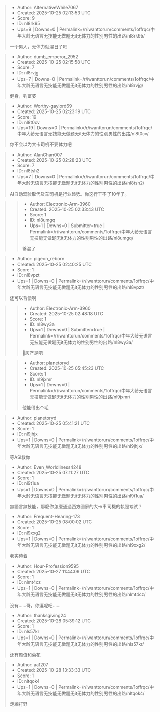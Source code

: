 > - Author: AlternativeWhile7067
> - Created: 2025-10-25 02:13:53 UTC
> - Score: 9
> - ID: nl8rk95
> - Ups=9 | Downs=0 | Permalink=/r/iwanttorun/comments/1offrqc/中年大龄无语言无技能无做题无it无体力的性别男性的出路/nl8rk95/
>
> 一个男人，无体力就混日子吧

> - Author: dumb_emperor_2952
> - Created: 2025-10-25 02:15:58 UTC
> - Score: 7
> - ID: nl8rvjg
> - Ups=7 | Downs=0 | Permalink=/r/iwanttorun/comments/1offrqc/中年大龄无语言无技能无做题无it无体力的性别男性的出路/nl8rvjg/
>
> 健身，钓富婆

> - Author: Worthy-gaylord69
> - Created: 2025-10-25 02:23:19 UTC
> - Score: 19
> - ID: nl8t0cv
> - Ups=19 | Downs=0 | Permalink=/r/iwanttorun/comments/1offrqc/中年大龄无语言无技能无做题无it无体力的性别男性的出路/nl8t0cv/
>
> 你不会以为大卡司机不要体力吧

> - Author: AlanChan007
> - Created: 2025-10-25 02:28:23 UTC
> - Score: 7
> - ID: nl8tsh2
> - Ups=7 | Downs=0 | Permalink=/r/iwanttorun/comments/1offrqc/中年大龄无语言无技能无做题无it无体力的性别男性的出路/nl8tsh2/
>
> AI自动驾驶取代货车司机是行业趋势。你这行干不了10年了。

>> - Author: Electronic-Arm-3960
>> - Created: 2025-10-25 02:33:43 UTC
>> - Score: 1
>> - ID: nl8umgq
>> - Ups=1 | Downs=0 | Submitter=true | Permalink=/r/iwanttorun/comments/1offrqc/中年大龄无语言无技能无做题无it无体力的性别男性的出路/nl8umgq/
>>
>> 够混了

> - Author: pigeon_reborn
> - Created: 2025-10-25 02:40:25 UTC
> - Score: 1
> - ID: nl8vpzt
> - Ups=1 | Downs=0 | Permalink=/r/iwanttorun/comments/1offrqc/中年大龄无语言无技能无做题无it无体力的性别男性的出路/nl8vpzt/
>
> 还可以背债啊

>> - Author: Electronic-Arm-3960
>> - Created: 2025-10-25 02:48:18 UTC
>> - Score: 1
>> - ID: nl8wy3a
>> - Ups=1 | Downs=0 | Submitter=true | Permalink=/r/iwanttorun/comments/1offrqc/中年大龄无语言无技能无做题无it无体力的性别男性的出路/nl8wy3a/
>>
>> 🤨灰产是吧

>> - Author: planetoryd
>> - Created: 2025-10-25 05:45:23 UTC
>> - Score: 1
>> - ID: nl9jxmr
>> - Ups=1 | Downs=0 | Permalink=/r/iwanttorun/comments/1offrqc/中年大龄无语言无技能无做题无it无体力的性别男性的出路/nl9jxmr/
>>
>> 他能借出个毛

> - Author: planetoryd
> - Created: 2025-10-25 05:41:21 UTC
> - Score: 1
> - ID: nl9jhjx
> - Ups=1 | Downs=0 | Permalink=/r/iwanttorun/comments/1offrqc/中年大龄无语言无技能无做题无it无体力的性别男性的出路/nl9jhjx/
>
> 等ASI救你

> - Author: Even_Worldliness4248
> - Created: 2025-10-25 07:11:27 UTC
> - Score: 1
> - ID: nl9t1ua
> - Ups=1 | Downs=0 | Permalink=/r/iwanttorun/comments/1offrqc/中年大龄无语言无技能无做题无it无体力的性别男性的出路/nl9t1ua/
>
> 無語言無技能，那麼你怎麼通過西方國家的大卡車司機的執照考試？

> - Author: Frequent-Hearing-173
> - Created: 2025-10-25 08:00:02 UTC
> - Score: 1
> - ID: nl9xxg2
> - Ups=1 | Downs=0 | Permalink=/r/iwanttorun/comments/1offrqc/中年大龄无语言无技能无做题无it无体力的性别男性的出路/nl9xxg2/
>
> 老实待着

> - Author: Hour-Profession9595
> - Created: 2025-10-27 11:44:09 UTC
> - Score: 1
> - ID: nlmt4cz
> - Ups=1 | Downs=0 | Permalink=/r/iwanttorun/comments/1offrqc/中年大龄无语言无技能无做题无it无体力的性别男性的出路/nlmt4cz/
>
> 没有……哥，你逗呢吧……

> - Author: thanksgiving24
> - Created: 2025-10-28 05:39:12 UTC
> - Score: 1
> - ID: nls57kr
> - Ups=1 | Downs=0 | Permalink=/r/iwanttorun/comments/1offrqc/中年大龄无语言无技能无做题无it无体力的性别男性的出路/nls57kr/
>
> 还有颜值和菊花

> - Author: aa1207
> - Created: 2025-10-28 13:33:33 UTC
> - Score: 1
> - ID: nltqok4
> - Ups=1 | Downs=0 | Permalink=/r/iwanttorun/comments/1offrqc/中年大龄无语言无技能无做题无it无体力的性别男性的出路/nltqok4/
>
> 走線打野
